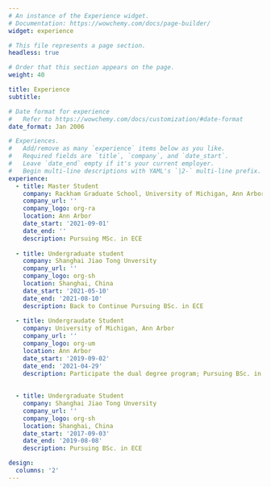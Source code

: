 ```yaml
---
# An instance of the Experience widget.
# Documentation: https://wowchemy.com/docs/page-builder/
widget: experience

# This file represents a page section.
headless: true

# Order that this section appears on the page.
weight: 40

title: Experience
subtitle:

# Date format for experience
#   Refer to https://wowchemy.com/docs/customization/#date-format
date_format: Jan 2006

# Experiences.
#   Add/remove as many `experience` items below as you like.
#   Required fields are `title`, `company`, and `date_start`.
#   Leave `date_end` empty if it's your current employer.
#   Begin multi-line descriptions with YAML's `|2-` multi-line prefix.
experience:
  - title: Master Student
    company: Rackham Graduate School, University of Michigan, Ann Arbor
    company_url: ''
    company_logo: org-ra
    location: Ann Arbor
    date_start: '2021-09-01'
    date_end: ''
    description: Pursuing MSc. in ECE
    
  - title: Undergraduate student
    company: Shanghai Jiao Tong Unversity
    company_url: ''
    company_logo: org-sh
    location: Shanghai, China
    date_start: '2021-05-10'
    date_end: '2021-08-10'
    description: Back to Continue Pursuing BSc. in ECE
    
  - title: Undergraudate Student
    company: University of Michigan, Ann Arbor
    company_url: ''
    company_logo: org-um
    location: Ann Arbor
    date_start: '2019-09-02'
    date_end: '2021-04-29'
    description: Participate the dual degree program; Pursuing BSc. in Computer Engineering
    
    
  - title: Undergraduate Student
    company: Shanghai Jiao Tong Unversity
    company_url: ''
    company_logo: org-sh
    location: Shanghai, China
    date_start: '2017-09-03'
    date_end: '2019-08-08'
    description: Pursuing BSc. in ECE

design:
  columns: '2'
---
```

